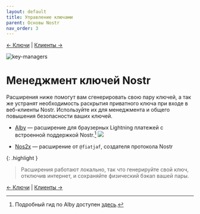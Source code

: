 ```yaml
---
layout: default
title: Управление ключами
parent: Основы Nostr
nav_order: 3
---
```


[← Ключи](https://nostr.21ideas.org/docs/basics/keys.html) | [Клиенты →](https://nostr.21ideas.org/docs/basics/clients.html)

![key-managers](https://cdn.discordapp.com/attachments/1082203170979205172/1082237883248803910/Tony_HODLer_Blueprint_of_numerous_modern_cypherpunk_wallets_Leo_69da9f93-0aa1-47d6-8d37-df438f0c7b51.png)

# Менеджмент ключей Nostr

Расширения ниже помогут вам сгенерировать свою пару ключей, а так же устранят необходимость раскрытия приватного ключа при входе в веб-клиенты Nostr. Используйте их для менеджмента и общего повышения безопасности ваших ключей.

* [Alby](https://getalby.com/) — расширение для браузерных Lightning платежей с встроенной поддержкой Nostr.[^1]
![](https://nostr.build/i/nostr.build_efbdc25c473b662e83ef66d916960106547cdf9ca40838114c1054f46d247fb9.png)

* [Nos2x](https://github.com/fiatjaf/nos2x) — расширение от `@fiatjaf`, создателя протокола Nostr

{: .highlight }
> Расширения работают локально, так что генерируйте свой ключ, отключив интернет, и сохраняйте физический бэкап вашей пары.

[^1]: Подробный гид по Alby доступен [здесь](https://nostr.21ideas.org/docs/guides/Alby.html).

[← Ключи](https://nostr.21ideas.org/docs/basics/keys.html) | [Клиенты →](https://nostr.21ideas.org/docs/basics/clients.html)
